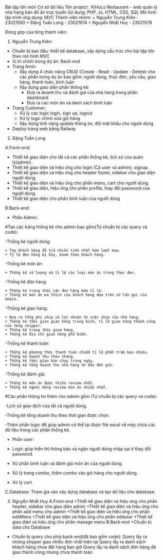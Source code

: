Bài tập lớn môn Cơ sở dữ liệu
Tên project : KiHuLo Restaurant - web quản lý nhà hàng bán đồ ăn trực tuyến
Sử dụng: PHP, Js, HTML, CSS, SQL
Mô hình lập trình ứng dụng: MVC
Thành viên nhóm: + Nguyễn Trung Kiên - 23021590 + Đặng Tuấn Long - 23021614 + Nguyễn Nhất Huy - 23021578

Đóng góp của từng thành viên:

1. Nguyễn Trung Kiên:

- Chuẩn bị ban đầu: thiết kế database, xây dựng cấu trúc cho bài tập lớn theo mô hình MVC
- Vị trí chính trong dự án: Back-end
- Trang Amin:
  - Xây dựng 4 chức năng CRUD (Create - Read - Update - Delete) cho các phần trong dự án
    bao gồm: người dùng, thực đơn, yêu cầu, giao hàng, thanh toán, bình luận
  - Xây dựng giao diện phần thống kê:
    - Đưa ra doanh thu và đánh giá của nhà hàng trong phần dashboard
    - Đưa ra các món ăn và danh sách bình luận
- Trang Customer:
  - Xử lý các logic login, sign up, logout
  - Xử lý logic chỉnh sửa giỏ hàng
  - Xây dựng tính năng update thông tin, đổi mật khẩu cho người dùng
- Deploy trang web bằng Railway

2. Đặng Tuấn Long

A.Front-end:

- Thiết kế giao diện cho tất cả các phần thống kê, lịch sử của quản lý(admin).
- Thiết kế giao diện và hiệu ứng cho login (Cả user và admin), signup.
- Thiết kế giao diện và hiệu ứng cho header footer, sidebar cho giao diện người dùng.
- Thiết kế giao diện và hiệu ứng cho phần menu, cart cho người dùng.
- Thiết kế giao diện, hiệu ứng cho phần profile, thay đổi password của người dùng.
- Thiết kế giao diện cho phần bình luận của người dùng

B.Back-end:

- Phần Admin:

#Tạo các bảng thống kê cho admin bao gồm(Tự chuẩn bị các query và code):

-Thống kê người dùng:

    + Top khách hàng đã trả nhiều tiền nhất kèm lượt mua.
    + Tỷ lệ đơn hàng bị hủy, boom theo khách hàng.

-Thống kê món ăn:

    + Thống kê số lượng và tỉ lệ các loại món ăn trong thực đơn.

-Thống kê đơn hàng:

    + Thống kê trạng thái các đơn hàng kèm tỉ lệ.
    + Thống kê món ăn ưa thích của khách hàng dựa trên số lần gọi của khách.

-Thống kê giao hàng:

    + Đưa ra tổng phí ship và lợi nhuận từ việc ship của nhà hàng.
    + Thống kê thời gian giao hàng trung bình, tỉ lệ giao hàng thành công của từng shipper.
    + Thống kê trạng thái giao hàng.
    + Thống kê địa chỉ giao hàng phổ biến.

-Thống kê thanh toán:

    + Thống kê phương thức thanh toán chiếm tỉ lệ phần trăm bao nhiêu.
    + Thống kê doanh thu theo tháng.
    + Thống kê thời gian bán chạy trong ngày.
    + Thống kê tổng doanh thu nhà hàng từ đầu đến giờ.

-Thống kê đánh giá:

    + Thống kê món ăn được nhiều review nhất.
    + Thống kê người dùng review món ăn nhiều nhất.

#Các phần thông tin thêm cho admin gồm (Tự chuẩn bị các query và code):

-Lịch sử giao dịch của tất cả người dùng.

-Thống kê tổng doanh thu theo thời gian được chọn.

-Thêm phần logic để giúp admin có thể tại được file excel về máy chứa các dữ liệu trong các
phần thống kê.

- Phần user:

* Logic giúp hiển thị thông báo và ngăn người dùng nhập sai ở thay đổi password.

* Xử phần bình luận và đánh giá món ăn của người dùng.

* Xử lý trang combo, thêm combo vào giỏ hàng cho người dùng.

* Xử lý cart.

C.Database:
Tham gia vào xây dựng database và tạo dữ liệu cho database.

3. Nguyễn Nhất Huy
   A.Front-end
   +Thiết kế giao diện và hiệu ứng cho phần header, sidebar cho giao diện admin
   +Thiết kế giao diện và hiệu ứng cho phần add menu cho admin
   +Thiết kế giao diện và hiệu ứng cho phần editMenu
   +Thiết kế giao diện và hiệu ứng cho phần edituser
   +Thiết kế giao diện và hiệu ứng cho phần manage menu
   B.Back-end
   +Chuẩn bị data cho Database

- Chuẩn bị query cho phía back-end(đã bao gồm code):
  Query lấy ra những shipper giao nhiều đơn nhất hiện tại
  Query lấy ra danh sách khách hàng chưa đặt hàng bao giờ
  Query lấy ra danh sách đơn hàng đã giao thành công nhưng chưa thanh toán
